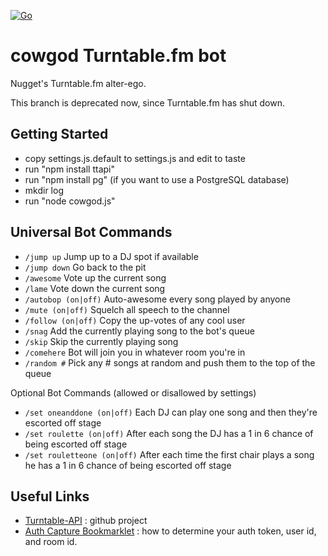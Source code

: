 [![Go](https://github.com/nugget/cowgod/actions/workflows/go.yml/badge.svg?branch=main)](https://github.com/nugget/cowgod/actions/workflows/go.yml)

cowgod Turntable.fm bot
=======================

Nugget's Turntable.fm alter-ego.

This branch is deprecated now, since Turntable.fm has shut down.

Getting Started
---------------

* copy settings.js.default to settings.js and edit to taste
* run "npm install ttapi"
* run "npm install pg" (if you want to use a PostgreSQL database)
* mkdir log
* run "node cowgod.js"

Universal Bot Commands
----------------------

* `/jump up` Jump up to a DJ spot if available
* `/jump down` Go back to the pit
* `/awesome` Vote up the current song
* `/lame` Vote down the current song
* `/autobop (on|off)` Auto-awesome every song played by anyone
* `/mute (on|off)` Squelch all speech to the channel
* `/follow (on|off)` Copy the up-votes of any cool user
* `/snag` Add the currently playing song to the bot's queue
* `/skip` Skip the currently playing song
* `/comehere` Bot will join you in whatever room you're in
* `/random #` Pick any # songs at random and push them to the top of the queue

Optional Bot Commands (allowed or disallowed by settings)
* `/set oneanddone (on|off)` Each DJ can play one song and then they're escorted off stage
* `/set roulette (on|off)` After each song the DJ has a 1 in 6 chance of being escorted off stage
* `/set rouletteone (on|off)` After each time the first chair plays a song he has a 1 in 6 chance of being escorted off stage


Useful Links
------------

* [Turntable-API](https://github.com/alaingilbert/Turntable-API) : github project
* [Auth Capture Bookmarklet](http://alaingilbert.github.com/Turntable-API/bookmarklet.html) : how to determine your auth token, user id, and room id.


